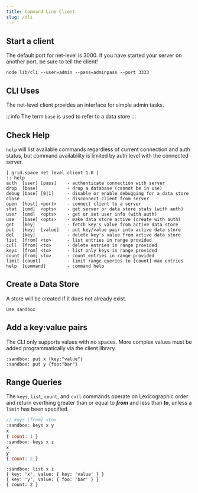 ```yaml
---
title: Command Line Client
slug: /cli
---
```


## Start a client

The default port for net-level is 3000. If you have started your server on another port, be sure to tell the client!

```shell
node lib/cli --user=admin --pass=adminpass --port 3333
```

## CLI Uses

The net-level client provides an interface for simple admin tasks.

:::info
The term `base` is used to refer to a data store
:::

## Check Help

`help` will list available commands regardless of current connection and auth status, but command availability is limited by auth level with the connected server.

```shell
[ grid.space net level client 1.0 ]
:: help
auth  [user] [pass]    - authenticate connection with server
drop  [base]           - drop a database (cannot be in use)
debug [base] [0|1]     - disable or enable debugging for a data store
close                  - disconnect client from server
open  [host] <port>    - connect client to a server
stat  [cmd]  <opts>    - get server or data store stats (with auth)
user  [cmd]  <opts>    - get or set user info (with auth)
use   [base] <opts>    - make data store active (create with auth)
get   [key]            - fetch key's value from active data store
put   [key]  [value]   - put key/value pair into active data store
del   [key]            - delete key's value from active data store
list  [from] <to>      - list entries in range provided
cull  [from] <to>      - delete entries in range provided
keys  [from] <to>      - list only keys in range provided
count [from] <to>      - count entries in range provided
limit [count]          - limit range queries to [count] max entries
help  [command]        - command help
```

## Create a Data Store

A store will be created if it does not already exist.

```shell
use sandbox
```

## Add a key:value pairs

The CLI only supports values with no spaces. More complex values must be added programmatically via the client library.

```shell
:sandbox: put x {key:"value"}
:sandbox: put y {foo:"bar"}
```

## Range Queries

The `keys`, `list`, `count`, and `cull` commands operate on Lexicographic order and return everthing greater than or equal to **_from_** and less than **_to_**, unless a `limit` has been specified.

```js
// keys [from] <to>
:sandbox: keys x y
x
{ count: 1 }
:sandbox: keys x z
x
y
{ count: 2 }
```

```shell
:sandbox: list x z
{ key: 'x', value: { key: 'value' } }
{ key: 'y', value: { foo: 'bar' } }
{ count: 2 }
```
